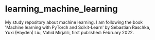 # learning_machine_learning
My study repository about machine learning. I am following the book 'Machine learning with PyTorch and Scikit-Learn'
by Sebastian Raschka, Yuxi (Hayden) Liu, Vahid Mirjalili, first published: February 2022.
